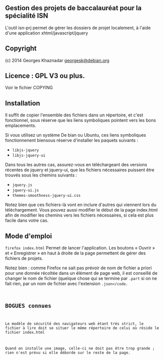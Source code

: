 ## Gestion des projets de baccalauréat pour la spécialité ISN

L'outil isn-prj permet de gérer les dossiers de projet localement,
à l'aide d'une application xhtml/javascript/jquery

## Copyright

(c) 2014 Georges Khaznadar <georgesk@debian.org>

## Licence : GPL V3 ou plus.

Voir le fichier COPYING

## Installation

Il suffit de copier l'ensemble des fichiers dans un répertoire, et c'est
fonctionnel, sous réserve que les liens symboliques pointent vers les
bons emplacements.

Si vous utilisez un système De bian ou Ubuntu, ces liens symboliques 
fonctionnenent biensous réserve d'installer les paquets suivants :

  * <code>libjs-jquery</code>
  * <code>libjs-jquery-ui</code>

Dans tous les autres cas, assurez-vous en téléchargeant des versions récentes
de jquery et jquery-ui, que les fichiers nécessaires puissent être trouvés
sous les chemins suivants :

  * <code >jquery.js</code>
  * <code >jquery-ui.js</code>
  * <code >themes-smoothness-jquery-ui.css</code>

Notez bien que ces fichiers-là vont en inclure d'autres qui viennent lors
du téléchargement. Vous pouvez aussi modifier le début de la page index.html
afin de modifier les chemins vers les fichiers nécessaires, si cela est
plus facile dans votre cas.

## Mode d'emploi

<code>firefox index.html</code> Permet de lancer l'application.
Les boutons « Ouvrir » et « Enregistrer » en haut à droite de la page
permettent de gérer des fichiers de projets.

Notez bien : comme Firefox ne sait pas prévoir de nom de fichier a priori
pour une donnée récoltée dans un élément de page web, il est conseillé de
changer le nom de fichier (quelque chose qui se termine par <code>.part</code>
si on ne fait rien, par un nom de fichier avec l'extension <code>.json</code.

## BOGUES connues

Le modèle de sécurité des navigateurs web étant très strict, le fichier
à lire doit se situer le même répertoire de celui où réside le fichier
index.html

Quand on installe une image, celle-ci ne doit pas être trop grande ; rien 
n'est prévu si elle déborde sur le reste de la page.
